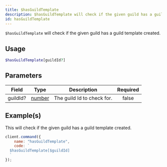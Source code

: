 ```yaml
---
title: $hasGuildTemplate
description: $hasGuildTemplate will check if the given guild has a guild template created.
id: hasGuildTemplate
---
```


`$hasGuildTemplate` will check if the given guild has a guild template created.

## Usage

```php
$hasGuildTemplate[guildId?]
```

## Parameters

| Field    | Type                                                                                              | Description                | Required |
| -------- | ------------------------------------------------------------------------------------------------- | -------------------------- | :------: |
| guildId? | [number](https://developer.mozilla.org/en-US/docs/Web/JavaScript/Reference/Global_Objects/Number) | The guild Id to check for. |  false   |

## Example(s)

This will check if the given guild has a guild template created.

```javascript
client.command({
    name: "hasGuildTemplate",
    code: `
  $hasGuildTemplate[$guildId]
  `
});
```
